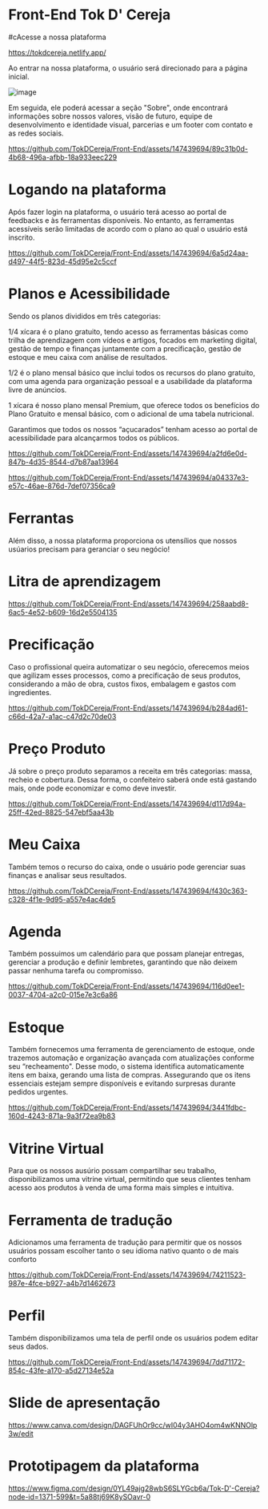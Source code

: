 # Front-End Tok D' Cereja

#cAcesse a nossa plataforma 

https://tokdcereja.netlify.app/


 Ao entrar na nossa plataforma, o usuário será direcionado para a página inicial.

![image](https://github.com/TokDCereja/Front-End/assets/147439694/f4416bcc-999b-4a14-b141-9265152c8438)

 Em seguida, ele poderá acessar a seção "Sobre", onde encontrará informações sobre nossos valores, visão de futuro, equipe de desenvolvimento e identidade visual, parcerias e um footer com contato e as redes sociais.


https://github.com/TokDCereja/Front-End/assets/147439694/89c31b0d-4b68-496a-afbb-18a933eec229


# Logando na plataforma


 Após fazer login na plataforma, o usuário terá acesso ao portal de feedbacks e às ferramentas disponíveis. No entanto, as ferramentas acessíveis serão limitadas de acordo com o plano ao qual o usuário está inscrito.

https://github.com/TokDCereja/Front-End/assets/147439694/6a5d24aa-d497-44f5-823d-45d95e2c5ccf

# Planos e Acessibilidade

Sendo os planos divididos em três categorias:

1/4 xícara é o plano gratuito, tendo acesso as ferramentas básicas como trilha de aprendizagem com vídeos e artigos, focados em marketing digital, gestão de tempo e finanças juntamente com a  precificação, gestão de estoque e meu caixa com análise de resultados.

1/2 é o plano mensal básico que inclui todos os recursos do plano gratuito, com uma agenda para organização pessoal e a usabilidade da plataforma livre de anúncios.

1 xícara é nosso plano mensal Premium, que oferece todos os benefícios do Plano Gratuito e mensal básico, com o adicional de uma tabela nutricional.

  Garantimos que todos os nossos “açucarados” tenham acesso ao portal de acessibilidade para alcançarmos todos os públicos.


https://github.com/TokDCereja/Front-End/assets/147439694/a2fd6e0d-847b-4d35-8544-d7b87aa13964

https://github.com/TokDCereja/Front-End/assets/147439694/a04337e3-e57c-46ae-876d-7def07356ca9

# Ferrantas

 Além disso, a nossa plataforma proporciona os utensílios que nossos usúarios precisam para geranciar o seu negócio!

# Litra de aprendizagem 

https://github.com/TokDCereja/Front-End/assets/147439694/258aabd8-6ac5-4e52-b609-16d2e5504135


# Precificação

Caso o profissional queira automatizar o seu negócio, oferecemos meios que agilizam esses processos, como a  precificação de seus produtos, considerando a mão de obra, custos fixos, embalagem e gastos com ingredientes.

https://github.com/TokDCereja/Front-End/assets/147439694/b284ad61-c66d-42a7-a1ac-c47d2c70de03

# Preço Produto

Já sobre o preço produto separamos a receita em três categorias: massa, recheio e cobertura. Dessa forma, o confeiteiro saberá onde está gastando mais, onde pode economizar e como deve investir.


https://github.com/TokDCereja/Front-End/assets/147439694/d117d94a-25ff-42ed-8825-547ebf5aa43b

# Meu Caixa
Também temos o recurso do caixa, onde o usuário pode gerenciar suas finanças e analisar seus resultados.

https://github.com/TokDCereja/Front-End/assets/147439694/f430c363-c328-4f1e-9d95-a557e4ac4de5


# Agenda 

Também possuimos um calendário para que possam planejar entregas, gerenciar a produção e definir lembretes, garantindo que não deixem passar nenhuma tarefa ou compromisso. 

https://github.com/TokDCereja/Front-End/assets/147439694/116d0ee1-0037-4704-a2c0-015e7e3c6a86


# Estoque 

Também fornecemos uma ferramenta de gerenciamento de estoque, onde trazemos automação e organização avançada com atualizações conforme seu “recheamento". Desse modo, o sistema identifica automaticamente itens em baixa, gerando uma lista de compras. Assegurando que os itens essenciais estejam sempre disponíveis e evitando surpresas durante pedidos urgentes.

https://github.com/TokDCereja/Front-End/assets/147439694/3441fdbc-160d-4243-871a-9a3f72ea9b83

# Vitrine Virtual

Para que os nossos ausúrio possam compartilhar seu trabalho, disponibilizamos uma vitrine virtual, permitindo que seus clientes tenham acesso aos produtos à venda de uma forma mais simples e intuitiva.

# Ferramenta de tradução

Adicionamos uma ferramenta de tradução para permitir que os nossos usuários possam escolher tanto o seu idioma nativo quanto o de mais conforto

https://github.com/TokDCereja/Front-End/assets/147439694/74211523-987e-4fce-b927-a4b7d1462673

# Perfil
Também disponibilizamos uma tela de perfil onde os usuários podem editar seus dados.

https://github.com/TokDCereja/Front-End/assets/147439694/7dd71172-854c-43fe-a170-a5d27134e52a

# Slide de apresentação

https://www.canva.com/design/DAGFUhOr9cc/wI04y3AHO4om4wKNNOlp3w/edit

# Prototipagem da plataforma

https://www.figma.com/design/0YL49ajg28wbS6SLYGcb6a/Tok-D'-Cereja?node-id=1371-599&t=5a88tj69K8ySOavr-0

